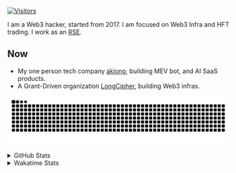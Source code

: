 <!-- markdownlint-disable MD041 MD010 MD033 -->
[![Visitors](https://api.visitorbadge.io/api/daily?path=Akagi201%2FAkagi201&label=Visitors%20Today&countColor=%2337d67a)](https://visitorbadge.io/status?path=Akagi201%2FAkagi201)

I am a Web3 hacker, started from 2017. I am focused on Web3 Infra and HFT trading.
I work as an [RSE](https://us-rse.org/about/what-is-an-rse/).

## Now

* My one person tech company [akjong](https://github.com/akjong), building MEV bot, and AI SaaS products.
* A Grant-Driven organization [LongCipher](https://github.com/longcipher), building Web3 infras.

[![github contribution grid snake animation](https://raw.githubusercontent.com/Akagi201/Akagi201/output/github-contribution-grid-snake.svg#gh-light-mode-only)](https://github.com/Akagi201)

<details>
<summary>GitHub Stats</summary>
  <a href="https://github.com/Akagi201"><img alt="Profile Detail" src="https://raw.githubusercontent.com/Akagi201/Akagi201/master/profile-summary-card-output/dracula/0-profile-details.svg" /></a>
  <a href="https://github.com/Akagi201"><img alt="Github Stats" src="https://raw.githubusercontent.com/Akagi201/Akagi201/master/profile-summary-card-output/dracula/3-stats.svg" /></a>
  <a href="https://github.com/Akagi201"><img alt="Lang By Commits" src="https://raw.githubusercontent.com/Akagi201/Akagi201/master/profile-summary-card-output/dracula/2-most-commit-language.svg" /></a>
</details>

<details>
<summary>Wakatime Stats</summary>
<br>

<!--START_SECTION:waka-->

```txt
From: 07 August 2025 - To: 14 August 2025

Total Time: 70 hrs 53 mins

sh                         25 hrs 34 mins  █████████░░░░░░░░░░░░░░░░   36.08 %
Other                      19 hrs 29 mins  ███████░░░░░░░░░░░░░░░░░░   27.51 %
Markdown                   7 hrs 25 mins   ██▓░░░░░░░░░░░░░░░░░░░░░░   10.48 %
TOML                       7 hrs 22 mins   ██▓░░░░░░░░░░░░░░░░░░░░░░   10.41 %
Rust                       5 hrs 58 mins   ██░░░░░░░░░░░░░░░░░░░░░░░   08.42 %
HTML                       1 hr 10 mins    ▒░░░░░░░░░░░░░░░░░░░░░░░░   01.65 %
Nushell                    1 hr 6 mins     ▒░░░░░░░░░░░░░░░░░░░░░░░░   01.56 %
YAML                       31 mins         ▒░░░░░░░░░░░░░░░░░░░░░░░░   00.74 %
Python                     26 mins         ░░░░░░░░░░░░░░░░░░░░░░░░░   00.62 %
Bash                       24 mins         ░░░░░░░░░░░░░░░░░░░░░░░░░   00.58 %
```

<!--END_SECTION:waka-->

</details>

